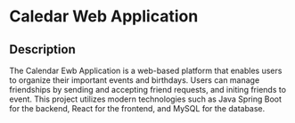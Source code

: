 # Caledar Web Application

## Description

The Calendar Ewb Application is a web-based platform that enables users to organize their important events and birthdays. Users can manage friendships by sending and accepting friend requests, and initing friends to event. This project utilizes modern technologies such as Java Spring Boot for the backend, React for the frontend, and MySQL for the database.
